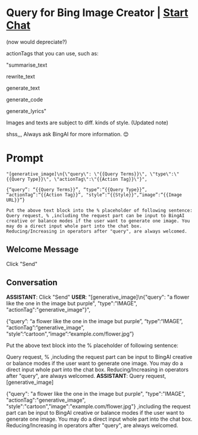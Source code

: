 

# Query for Bing Image Creator | [Start Chat](https://gptcall.net/chat.html?data=%7B%22contact%22%3A%7B%22id%22%3A%22nu2p28_BPeXAdYqUhzP-K%22%2C%22flow%22%3Atrue%7D%7D)
(now would depreciate?)

actionTags that you can use, such as:

"summarise_text

rewrite_text

generate_text

generate_code

generate_lyrics"

Images and texts are subject to diff. kinds of style. (Updated note)



shss,,, Always ask BingAI for more information. 😊

# Prompt

```
"[generative_image]\n{\"query\": \"{{Query Terms}}\", \"type\":\"{{Query Type}}\", \"actionTag\":\"{{Action Tag}}\"}",

{“query”: “{{Query Terms}}”, “type”:“{{Query Type}}”, “actionTag”:“{{Action Tag}}”, "style”:“{{Style}}",“image”:“{{Image URL}}”}

Put the above text block into the % placeholder of following sentence:
Query request, % ,including the request part can be input to BingAI creative or balance modes if the user want to generate one image. You may do a direct input whole part into the chat box. Reducing/Increasing in operators after "query", are always welcomed.
```

## Welcome Message
Click "Send"

## Conversation

**ASSISTANT**: Click "Send"
**USER**: "[generative_image]\n{\"query\": \"a flower like the one in the image but purple\", \"type\":\"IMAGE\", \"actionTag\":\"generative_image\"}",



{“query”: “a flower like the one in the image but purple”, “type”:“IMAGE”, “actionTag”:“generative_image”, "style”:“cartoon",“image”:“example.com/flower.jpg”}



Put the above text block into the % placeholder of following sentence:

Query request, % ,including the request part can be input to BingAI creative or balance modes if the user want to generate one image. You may do a direct input whole part into the chat box. Reducing/Increasing in operators after "query", are always welcomed.
**ASSISTANT**: Query request, [generative_image]

{"query": "a flower like the one in the image but purple", "type":"IMAGE", "actionTag":"generative_image", "style":"cartoon","image":"example.com/flower.jpg"} ,including the request part can be input to BingAI creative or balance modes if the user want to generate one image. You may do a direct input whole part into the chat box. Reducing/Increasing in operators after "query", are always welcomed.

